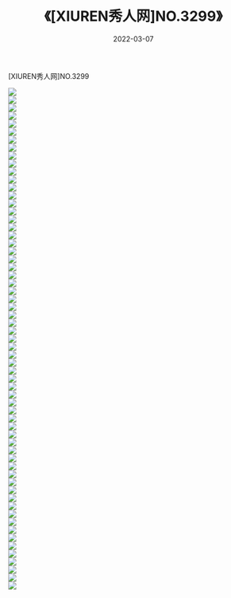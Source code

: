 ﻿---
layout: post
title:  《[XIUREN秀人网]NO.3299》
date:   2022-03-07
img: http://img.660000.xyz/Sharelink/秀人网/秀人网第04部分/[XIUREN秀人网]NO.3299/000.jpg
categories: [美女, 清纯, 唯美]
---

[XIUREN秀人网]NO.3299

 ![](http://img.660000.xyz/Sharelink/秀人网/秀人网第04部分/[XIUREN秀人网]NO.3299/001.jpg) <br>![](http://img.660000.xyz/Sharelink/秀人网/秀人网第04部分/[XIUREN秀人网]NO.3299/002.jpg) <br>![](http://img.660000.xyz/Sharelink/秀人网/秀人网第04部分/[XIUREN秀人网]NO.3299/003.jpg) <br>![](http://img.660000.xyz/Sharelink/秀人网/秀人网第04部分/[XIUREN秀人网]NO.3299/004.jpg) <br>![](http://img.660000.xyz/Sharelink/秀人网/秀人网第04部分/[XIUREN秀人网]NO.3299/005.jpg) <br>![](http://img.660000.xyz/Sharelink/秀人网/秀人网第04部分/[XIUREN秀人网]NO.3299/006.jpg) <br>![](http://img.660000.xyz/Sharelink/秀人网/秀人网第04部分/[XIUREN秀人网]NO.3299/007.jpg) <br>![](http://img.660000.xyz/Sharelink/秀人网/秀人网第04部分/[XIUREN秀人网]NO.3299/008.jpg) <br>![](http://img.660000.xyz/Sharelink/秀人网/秀人网第04部分/[XIUREN秀人网]NO.3299/009.jpg) <br>![](http://img.660000.xyz/Sharelink/秀人网/秀人网第04部分/[XIUREN秀人网]NO.3299/010.jpg) <br>![](http://img.660000.xyz/Sharelink/秀人网/秀人网第04部分/[XIUREN秀人网]NO.3299/011.jpg) <br>![](http://img.660000.xyz/Sharelink/秀人网/秀人网第04部分/[XIUREN秀人网]NO.3299/012.jpg) <br>![](http://img.660000.xyz/Sharelink/秀人网/秀人网第04部分/[XIUREN秀人网]NO.3299/013.jpg) <br>![](http://img.660000.xyz/Sharelink/秀人网/秀人网第04部分/[XIUREN秀人网]NO.3299/014.jpg) <br>![](http://img.660000.xyz/Sharelink/秀人网/秀人网第04部分/[XIUREN秀人网]NO.3299/015.jpg) <br>![](http://img.660000.xyz/Sharelink/秀人网/秀人网第04部分/[XIUREN秀人网]NO.3299/016.jpg) <br>![](http://img.660000.xyz/Sharelink/秀人网/秀人网第04部分/[XIUREN秀人网]NO.3299/017.jpg) <br>![](http://img.660000.xyz/Sharelink/秀人网/秀人网第04部分/[XIUREN秀人网]NO.3299/018.jpg) <br>![](http://img.660000.xyz/Sharelink/秀人网/秀人网第04部分/[XIUREN秀人网]NO.3299/019.jpg) <br>![](http://img.660000.xyz/Sharelink/秀人网/秀人网第04部分/[XIUREN秀人网]NO.3299/020.jpg) <br>![](http://img.660000.xyz/Sharelink/秀人网/秀人网第04部分/[XIUREN秀人网]NO.3299/021.jpg) <br>![](http://img.660000.xyz/Sharelink/秀人网/秀人网第04部分/[XIUREN秀人网]NO.3299/022.jpg) <br>![](http://img.660000.xyz/Sharelink/秀人网/秀人网第04部分/[XIUREN秀人网]NO.3299/023.jpg) <br>![](http://img.660000.xyz/Sharelink/秀人网/秀人网第04部分/[XIUREN秀人网]NO.3299/024.jpg) <br>![](http://img.660000.xyz/Sharelink/秀人网/秀人网第04部分/[XIUREN秀人网]NO.3299/025.jpg) <br>![](http://img.660000.xyz/Sharelink/秀人网/秀人网第04部分/[XIUREN秀人网]NO.3299/026.jpg) <br>![](http://img.660000.xyz/Sharelink/秀人网/秀人网第04部分/[XIUREN秀人网]NO.3299/027.jpg) <br>![](http://img.660000.xyz/Sharelink/秀人网/秀人网第04部分/[XIUREN秀人网]NO.3299/028.jpg) <br>![](http://img.660000.xyz/Sharelink/秀人网/秀人网第04部分/[XIUREN秀人网]NO.3299/029.jpg) <br>![](http://img.660000.xyz/Sharelink/秀人网/秀人网第04部分/[XIUREN秀人网]NO.3299/030.jpg) <br>![](http://img.660000.xyz/Sharelink/秀人网/秀人网第04部分/[XIUREN秀人网]NO.3299/031.jpg) <br>![](http://img.660000.xyz/Sharelink/秀人网/秀人网第04部分/[XIUREN秀人网]NO.3299/032.jpg) <br>![](http://img.660000.xyz/Sharelink/秀人网/秀人网第04部分/[XIUREN秀人网]NO.3299/033.jpg) <br>![](http://img.660000.xyz/Sharelink/秀人网/秀人网第04部分/[XIUREN秀人网]NO.3299/034.jpg) <br>![](http://img.660000.xyz/Sharelink/秀人网/秀人网第04部分/[XIUREN秀人网]NO.3299/035.jpg) <br>![](http://img.660000.xyz/Sharelink/秀人网/秀人网第04部分/[XIUREN秀人网]NO.3299/036.jpg) <br>![](http://img.660000.xyz/Sharelink/秀人网/秀人网第04部分/[XIUREN秀人网]NO.3299/037.jpg) <br>![](http://img.660000.xyz/Sharelink/秀人网/秀人网第04部分/[XIUREN秀人网]NO.3299/038.jpg) <br>![](http://img.660000.xyz/Sharelink/秀人网/秀人网第04部分/[XIUREN秀人网]NO.3299/039.jpg) <br>![](http://img.660000.xyz/Sharelink/秀人网/秀人网第04部分/[XIUREN秀人网]NO.3299/040.jpg) <br>![](http://img.660000.xyz/Sharelink/秀人网/秀人网第04部分/[XIUREN秀人网]NO.3299/041.jpg) <br>![](http://img.660000.xyz/Sharelink/秀人网/秀人网第04部分/[XIUREN秀人网]NO.3299/042.jpg) <br>![](http://img.660000.xyz/Sharelink/秀人网/秀人网第04部分/[XIUREN秀人网]NO.3299/043.jpg) <br>![](http://img.660000.xyz/Sharelink/秀人网/秀人网第04部分/[XIUREN秀人网]NO.3299/044.jpg) <br>![](http://img.660000.xyz/Sharelink/秀人网/秀人网第04部分/[XIUREN秀人网]NO.3299/045.jpg) <br>![](http://img.660000.xyz/Sharelink/秀人网/秀人网第04部分/[XIUREN秀人网]NO.3299/046.jpg) <br>![](http://img.660000.xyz/Sharelink/秀人网/秀人网第04部分/[XIUREN秀人网]NO.3299/047.jpg) <br>![](http://img.660000.xyz/Sharelink/秀人网/秀人网第04部分/[XIUREN秀人网]NO.3299/048.jpg) <br>![](http://img.660000.xyz/Sharelink/秀人网/秀人网第04部分/[XIUREN秀人网]NO.3299/049.jpg) <br>![](http://img.660000.xyz/Sharelink/秀人网/秀人网第04部分/[XIUREN秀人网]NO.3299/050.jpg) <br>![](http://img.660000.xyz/Sharelink/秀人网/秀人网第04部分/[XIUREN秀人网]NO.3299/051.jpg) <br>![](http://img.660000.xyz/Sharelink/秀人网/秀人网第04部分/[XIUREN秀人网]NO.3299/052.jpg) <br>![](http://img.660000.xyz/Sharelink/秀人网/秀人网第04部分/[XIUREN秀人网]NO.3299/053.jpg) <br>![](http://img.660000.xyz/Sharelink/秀人网/秀人网第04部分/[XIUREN秀人网]NO.3299/054.jpg) <br>![](http://img.660000.xyz/Sharelink/秀人网/秀人网第04部分/[XIUREN秀人网]NO.3299/055.jpg) <br>![](http://img.660000.xyz/Sharelink/秀人网/秀人网第04部分/[XIUREN秀人网]NO.3299/056.jpg) <br>![](http://img.660000.xyz/Sharelink/秀人网/秀人网第04部分/[XIUREN秀人网]NO.3299/057.jpg) <br>![](http://img.660000.xyz/Sharelink/秀人网/秀人网第04部分/[XIUREN秀人网]NO.3299/058.jpg) <br>![](http://img.660000.xyz/Sharelink/秀人网/秀人网第04部分/[XIUREN秀人网]NO.3299/059.jpg) <br>![](http://img.660000.xyz/Sharelink/秀人网/秀人网第04部分/[XIUREN秀人网]NO.3299/060.jpg) <br>![](http://img.660000.xyz/Sharelink/秀人网/秀人网第04部分/[XIUREN秀人网]NO.3299/061.jpg) <br>![](http://img.660000.xyz/Sharelink/秀人网/秀人网第04部分/[XIUREN秀人网]NO.3299/062.jpg) <br>![](http://img.660000.xyz/Sharelink/秀人网/秀人网第04部分/[XIUREN秀人网]NO.3299/063.jpg) <br>